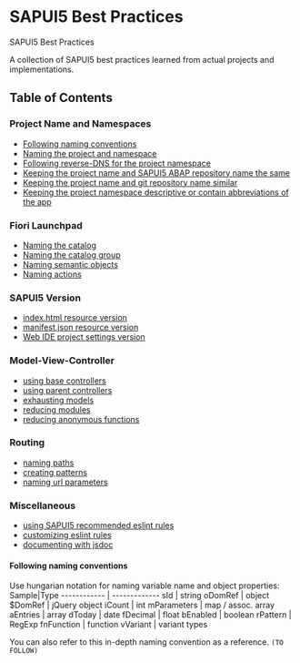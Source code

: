 # SAPUI5 Best Practices
SAPUI5 Best Practices

A collection of SAPUI5 best practices learned from actual projects and implementations.

## Table of Contents
### Project Name and Namespaces
- [Following naming conventions](#following-naming-conventions)
- [Naming the project and namespace](#namespace)
- [Following reverse-DNS for the project namespace]()
- [Keeping the project name and SAPUI5 ABAP repository name the same]()
- [Keeping the project name and git repository name similar]()
- [Keeping the project namespace descriptive or contain abbreviations of the app]()

### Fiori Launchpad
- [Naming the catalog]()
- [Naming the catalog group]()
- [Naming semantic objects]()
- [Naming actions]()

### SAPUI5 Version
- [index.html resource version]()
- [manifest.json resource version]()
- [Web IDE project settings version]()

### Model-View-Controller
- [using base controllers]()
- [using parent controllers]()
- [exhausting models]()
- [reducing modules]()
- [reducing anonymous functions]()

### Routing
- [naming paths]()
- [creating patterns]()
- [naming url parameters]()

### Miscellaneous
- [using SAPUI5 recommended eslint rules]()
- [customizing eslint rules]()
- [documenting with jsdoc]()

#### **Following naming conventions**
Use hungarian notation for naming variable name and object properties:
Sample|Type
------------ | ------------- 
sId | string
oDomRef | object
$DomRef	| jQuery object
iCount | int
mParameters | map / assoc. array
aEntries | array
dToday | date
fDecimal | float
bEnabled | boolean
rPattern | RegExp
fnFunction | function
vVariant | variant types

You can also refer to this in-depth naming convention as a reference. `(TO FOLLOW)`
